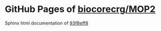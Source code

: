 GitHub Pages of [biocorecrg/MOP2](https://github.com/biocorecrg/MOP2.git)
===
Sphinx html documentation of [93f8eff8](https://github.com/biocorecrg/MOP2/tree/93f8eff80072df76a3fa0e50da72080c736d9a37)
